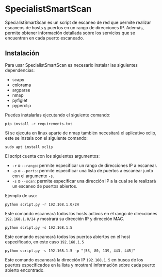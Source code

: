 
# SpecialistSmartScan

SpecialistSmartScan es un script de escaneo de red que permite realizar escaneos de hosts y puertos en un rango de direcciones IP. Además, permite obtener información detallada sobre los servicios que se encuentran en cada puerto escaneado.

## Instalación

Para usar SpecialistSmartScan es necesario instalar las siguientes dependencias:

* scapy
* colorama
* argparse
* nmap
* pyfiglet
* pyperclip

Puedes instalarlas ejecutando el siguiente comando:

```pip install -r requirements.txt```

Si se ejecuta en linux aparte de nmap también necesitará el aplicativo xclip, este se instala con el siguiente comando:

```sudo apt install xclip```

El script cuenta con los siguientes argumentos:

- `-r` o `--rango`: permite especificar un rango de direcciones IP a escanear.
- `-p` o `--ports`: permite especificar una lista de puertos a escanear junto con el argumento `-s`.
- `-s` o `--scan`: permite especificar una dirección IP a la cual se le realizará un escaneo de puertos abiertos.

Ejemplo de uso:

```python script.py -r 192.168.1.0/24```

Este comando escaneará todos los hosts activos en el rango de direcciones `192.168.1.0/24` y mostrará su dirección IP y dirección MAC.

```python script.py -s 192.168.1.5```

Este comando escaneará todos los puertos abiertos en el host especificado, en este caso `192.168.1.5`

```python script.py -s 192.168.1.5 -p "[53, 80, 139, 443, 445]"```

Este comando escaneará la dirección IP `192.168.1.5` en busca de los puertos especificados en la lista y mostrará información sobre cada puerto abierto encontrado.


